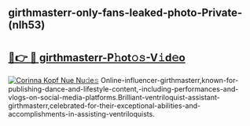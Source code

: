 ## girthmasterr-only-fans​-leaked-photo​-Private-(nlh53)


# <h2><a href="https://mediaupload.pro?title=girthmasterr&ref=git">🔗👉 🔴 girthmasterr-P𝚑ot𝚘𝚜-V𝚒d𝚎o</a></h2>

[![Corinna Kopf Nue Nu𝚍e𝚜](https://i.imgur.com/0qMVB7G.gif)](https://mediaupload.pro?title=girthmasterr&ref=git)
Online-influencer-girthmasterr,known-for-publishing-dance-and-lifestyle-content,-including-performances-and-vlogs-on-social-media-platforms.Brilliant-ventriloquist-assistant-girthmasterr,celebrated-for-their-exceptional-abilities-and-accomplishments-in-assisting-ventriloquists.  